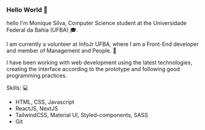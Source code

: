 ### Hello World 👋

<!--
**moniquedsilva/moniquedsilva** is a ✨ _special_ ✨ repository because its `README.md` (this file) appears on your GitHub profile.

Here are some ideas to get you started:

- 🔭 I’m currently working on ...
- 🌱 I’m currently learning ...
- 👯 I’m looking to collaborate on ...
- 🤔 I’m looking for help with ...
- 💬 Ask me about ...
- 📫 How to reach me: ...
- 😄 Pronouns: ...
- ⚡ Fun fact: ...
-->

hello
I'm Monique Silva, Computer Science student at the Universidade Federal da Bahia (UFBA) 🎓.

I am currently a volunteer at InfoJr UFBA, where I am a Front-End developer and member of Management and People. 💚

I have been working with web development using the latest technologies, creating the interface according to the prototype and following good programming practices.

Skills: :computer:
- HTML, CSS, Javascript
- ReactJS, NextJS
- TailwindCSS, Material UI, Styled-components, SASS
- Git

